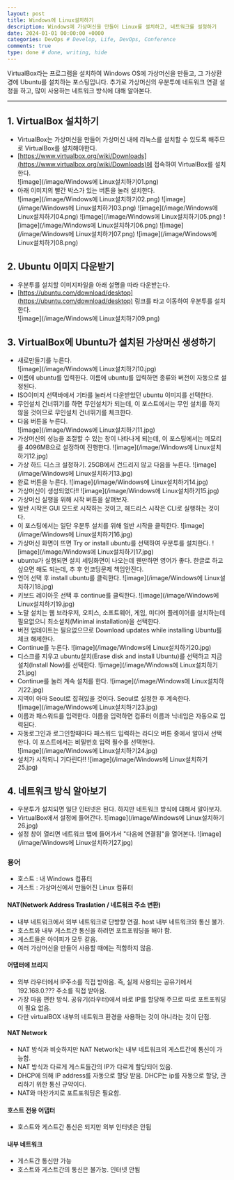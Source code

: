 ```yaml
---
layout: post
title: Windows에 Linux설치하기
description: Windows에 가상머신을 만들어 Linux를 설치하고, 네트워크를 설정하기
date: 2024-01-01 00:00:00 +0000
categories: DevOps # Develop, Life, DevOps, Conference
comments: true
type: done # done, writing, hide
---
```


VirtualBox라는 프로그램을 설치하여 Windows OS에 가상머신을 만들고, 그 가상환경에 Ubuntu를 설치하는 포스팅입니다.
추가로 가상머신의 우분투에 네트워크 연결 설정을 하고, 많이 사용하는 네트워크 방식에 대해 알아본다.

---

## 1. VirtualBox 설치하기

- VirtualBox는 가상머신을 만들어 가상머신 내에 리눅스를 설치할 수 있도록 해주므로 VirtualBox를 설치해야한다.
- [https://www.virtualbox.org/wiki/Downloads](https://www.virtualbox.org/wiki/Downloads)에 접속하여 VirtualBox를 설치한다.  
  ![image](/image/Windows에 Linux설치하기01.png)
- 아래 이미지의 빨간 박스가 있는 버튼을 눌러 설치한다.  
  ![image](/image/Windows에 Linux설치하기02.png)
  ![image](/image/Windows에 Linux설치하기03.png)
  ![image](/image/Windows에 Linux설치하기04.png)
  ![image](/image/Windows에 Linux설치하기05.png)
  ![image](/image/Windows에 Linux설치하기06.png)
  ![image](/image/Windows에 Linux설치하기07.png)
  ![image](/image/Windows에 Linux설치하기08.png)

## 2. Ubuntu 이미지 다운받기

- 우분투를 설치할 이미지파일을 아래 설명을 따라 다운받는다.
- [https://ubuntu.com/download/desktop](https://ubuntu.com/download/desktop) 링크를 타고 이동하여 우분투를 설치한다.  
  ![image](/image/Windows에 Linux설치하기09.png)

## 3. VirtualBox에 Ubuntu가 설치된 가상머신 생성하기

- 새로만들기를 누른다.  
  ![image](/image/Windows에 Linux설치하기10.jpg)
- 이름에 ubuntu를 입력한다. 이름에 ubuntu를 입력하면 종류와 버전이 자동으로 설정된다.
- ISO이미지 선택바에서 기타를 눌러서 다운받았던 ubuntu 이미지를 선택한다.
- 무인설치 건너뛰기를 하면 무인설치가 되는데, 이 포스트에서는 무인 설치를 하지 않을 것이므로 무인설치 건너뛰기를 체크한다.
- 다음 버튼을 누른다.  
  ![image](/image/Windows에 Linux설치하기11.jpg)
- 가상머신의 성능을 조절할 수 있는 창이 나타나게 되는데, 이 포스팅에서는 메모리를 4096MB으로 설정하여 진행한다.
  ![image](/image/Windows에 Linux설치하기12.jpg)
- 가상 하드 디스크 설정하기. 25GB에서 건드리지 않고 다음을 누른다.
  ![image](/image/Windows에 Linux설치하기13.jpg)
- 완료 버튼을 누른다.
  ![image](/image/Windows에 Linux설치하기14.jpg)
- 가상머신이 생성되었다!!
  ![image](/image/Windows에 Linux설치하기15.jpg)
- 가상머신 실행을 위해 시작 버튼을 살펴보자.
- 일반 시작은 GUI 모드로 시작하는 것이고, 헤드리스 시작은 CLI로 실행하는 것이다.
- 이 포스팅에서는 일단 우분투 설치를 위해 일반 시작을 클릭한다.
  ![image](/image/Windows에 Linux설치하기16.jpg)
- 가상머신 화면이 뜨면 Try or install ubuntu를 선택하여 우분투를 설치한다.
  ![image](/image/Windows에 Linux설치하기17.jpg)
- ubuntu가 실행되면 설치 세팅화면이 나오는데 웬만하면 영어가 좋다. 한글로 하고싶으면 해도 되는데, 추 후 인코딩문제 책임안진다.
- 언어 선택 후 install ubuntu를 클릭한다.
  ![image](/image/Windows에 Linux설치하기18.jpg)
- 키보드 레이아웃 선택 후 continue를 클릭한다.
  ![image](/image/Windows에 Linux설치하기19.jpg)
- 노말 설치는 웹 브라우저, 오피스, 소프트웨어, 게임, 미디어 플레이어를 설치하는데 필요없으니 최소설치(Minimal installation)을 선택한다.
- 버전 업데이트는 필요없으므로 Download updates while installing Ubuntu를 체크 해제한다.
- Continue를 누른다.
  ![image](/image/Windows에 Linux설치하기20.jpg)
- 디스크를 지우고 ubuntu설치(Erase disk and install Ubuntu)를 선택하고 지금설치(Install Now)를 선택한다.
  ![image](/image/Windows에 Linux설치하기21.jpg)
- Continue를 눌러 계속 설치를 한다.
  ![image](/image/Windows에 Linux설치하기22.jpg)
- 지역이 아마 Seoul로 잡혀있을 것이다. Seoul로 설정한 후 계속한다.  
  ![image](/image/Windows에 Linux설치하기23.jpg)
- 이름과 패스워드를 입력한다. 이름을 입력하면 컴퓨터 이름과 닉네임은 자동으로 입력된다.
- 자동로그인과 로그인할때마다 패스워드 입력하는 라디오 버튼 중에서 알아서 선택한다. 이 포스트에서는 비밀번호 입력 필수를 선택한다.  
  ![image](/image/Windows에 Linux설치하기24.jpg)
- 설치가 시작되니 기다린다!!
  ![image](/image/Windows에 Linux설치하기25.jpg)

## 4. 네트워크 방식 알아보기

- 우분투가 설치되면 일단 인터넷은 된다. 하지만 네트워크 방식에 대해서 알아보자.
- VirtualBox에서 설정에 들어간다.
  ![image](/image/Windows에 Linux설치하기26.jpg)
- 설정 창이 열리면 네트워크 탭에 들어가서 "다음에 연결됨"을 열어본다.
  ![image](/image/Windows에 Linux설치하기27.jpg)

### 용어

- 호스트 : 내 Windows 컴퓨터
- 게스트 : 가상머신에서 만들어진 Linux 컴퓨터

#### NAT(Network Address Traslation / 네트워크 주소 변환)

- 내부 네트워크에서 외부 네트워크로 단방향 연결. host 내부 네트워크와 통신 불가.
- 호스트와 내부 게스트간 통신을 하려면 포트포워딩을 해야 함.
- 게스트들은 아이피가 모두 같음.
- 여러 가상머신을 만들어 사용할 때에는 적합하지 않음.

#### 어댑터에 브리지

- 외부 라우터에서 IP주소를 직접 받아옴. 즉, 실제 사용되는 공유기에서 192.168.0.??? 주소를 직접 받아옴.
- 가장 마음 편한 방식. 공유기(라우터)에서 바로 IP를 할당해 주므로 따로 포트포워딩이 필요 없음.
- 다만 virtualBOX 내부의 네트워크 환경을 사용하는 것이 아니라는 것이 단점.

#### NAT Network

- NAT 방식과 비슷하지만 NAT Network는 내부 네트워크의 게스트간에 통신이 가능함.
- NAT 방식과 다르게 게스트들간의 IP가 다르게 할당되어 있음.
- DHCP에 의해 IP address를 자동으로 할당 받음. DHCP는 ip를 자동으로 할당, 관리하기 위한 통신 규약이다.
- NAT와 마찬가지로 포트포워딩은 필요함.

#### 호스트 전용 어댑터

- 호스트와 게스트간 통신은 되지만 외부 인터넷은 안됨

#### 내부 네트워크

- 게스트간 통신만 가능
- 호스트와 게스트간의 통신은 불가능. 인터넷 안됨
